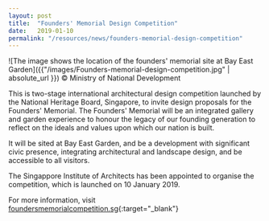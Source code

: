 ```yaml
---
layout: post
title:  "Founders' Memorial Design Competition"
date:   2019-01-10
permalink: "/resources/news/founders-memorial-design-competition"
---
```

![The image shows the location of the founders' memorial site at Bay East Garden]({{"/images/Founders-memorial-design-competition.jpg" | absolute_url }})
© Ministry of National Development

This is two-stage international architectural design competition launched by the National Heritage Board, Singapore, to invite design proposals for the Founders' Memorial. The Founders' Memorial will be an integrated gallery and garden experience to honour the legacy of our founding generation to reflect on the ideals and values upon which our nation is built. 

It will be sited at Bay East Garden, and be a development with significant civic presence, integrating architectural and landscape design, and be accessible to all visitors. 

The Singappore Institute of Architects has been appointed to organise the competition, which is launched on 10 January 2019.

For more information, visit [foundersmemorialcompetition.sg](foundersmemorialcompetition.sg){:target="_blank"} 


